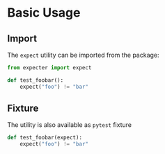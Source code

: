 # Basic Usage

## Import

The `expect` utility can be imported from the package:

```python
from expecter import expect

def test_foobar():
    expect("foo") != "bar"
```

## Fixture

The utility is also available as `pytest` fixture

```python
def test_foobar(expect):
    expect("foo") != "bar"
```
